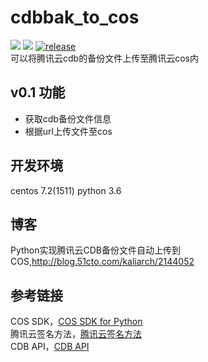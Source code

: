 # cdbbak_to_cos
<img src="https://travis-ci.org/guohongze/adminset.svg?branch=master"></img> 
<img src="https://img.shields.io/hexpm/l/plug.svg"></img>
[![release](https://img.shields.io/github/release/guohongze/adminset.svg)](https://github.com/redhatxl/cdbbak_to_cos)
<br>
可以将腾讯云cdb的备份文件上传至腾讯云cos内<br>

## v0.1 功能
* 获取cdb备份文件信息
* 根据url上传文件至cos

## 开发环境
centos 7.2(1511) python 3.6<br>

## 博客
Python实现腾讯云CDB备份文件自动上传到COS,<a href="http://blog.51cto.com/kaliarch/2144052">http://blog.51cto.com/kaliarch/2144052</a><br>

## 参考链接
COS SDK，<a href="https://cloud.tencent.com/document/product/436/12269">COS SDK for Python</a><br>
腾讯云签名方法，<a href="https://cloud.tencent.com/document/product/236/1738">腾讯云签名方法</a><br>
CDB API，<a href="https://cloud.tencent.com/document/api/236/4691">CDB API</a>
